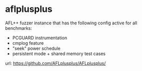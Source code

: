 # aflplusplus

AFL++ fuzzer instance that has the following config active for all benchmarks:
  - PCGUARD instrumentation 
  - cmplog feature
  - "seek" power schedule
  - persistent mode + shared memory test cases

url: https://github.com/AFLplusplus/AFLplusplus/
